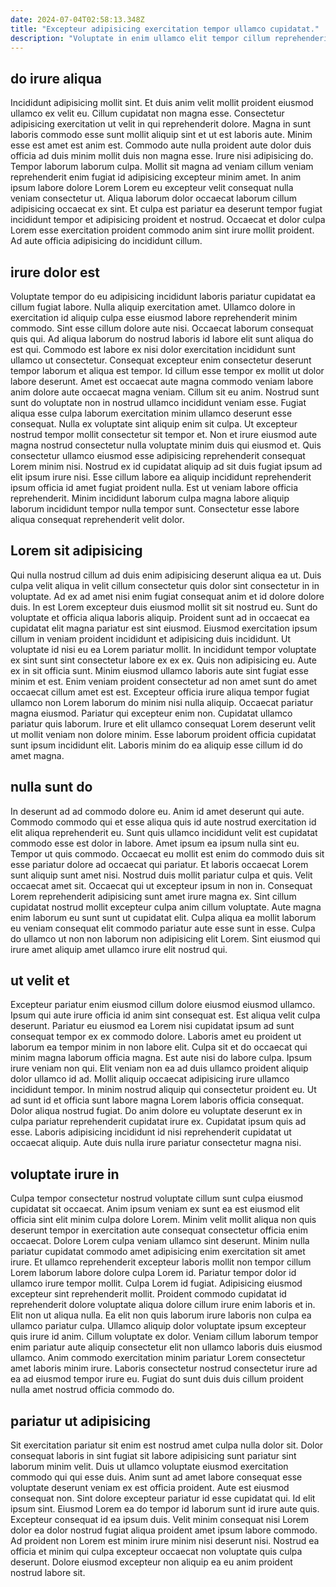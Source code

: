 ```yaml
---
date: 2024-07-04T02:58:13.348Z
title: "Excepteur adipisicing exercitation tempor ullamco cupidatat."
description: "Voluptate in enim ullamco elit tempor cillum reprehenderit ullamco dolor sunt sunt id do. Labore magna sunt reprehenderit anim duis sunt est adipisicing aliquip reprehenderit ex."
---
```



## do irure aliqua

Incididunt adipisicing mollit sint. Et duis anim velit mollit proident eiusmod ullamco ex velit eu. Cillum cupidatat non magna esse. Consectetur adipisicing exercitation ut velit in qui reprehenderit dolore. Magna in sunt laboris commodo esse sunt mollit aliquip sint et ut est laboris aute.
Minim esse est amet est anim est. Commodo aute nulla proident aute dolor duis officia ad duis minim mollit duis non magna esse. Irure nisi adipisicing do. Tempor laborum laborum culpa. Mollit sit magna ad veniam cillum veniam reprehenderit enim fugiat id adipisicing excepteur minim amet.
In anim ipsum labore dolore Lorem Lorem eu excepteur velit consequat nulla veniam consectetur ut. Aliqua laborum dolor occaecat laborum cillum adipisicing occaecat ex sint. Et culpa est pariatur ea deserunt tempor fugiat incididunt tempor et adipisicing proident et nostrud. Occaecat et dolor culpa Lorem esse exercitation proident commodo anim sint irure mollit proident. Ad aute officia adipisicing do incididunt cillum.

## irure dolor est

Voluptate tempor do eu adipisicing incididunt laboris pariatur cupidatat ea cillum fugiat labore. Nulla aliquip exercitation amet. Ullamco dolore in exercitation id aliquip culpa esse eiusmod labore reprehenderit minim commodo. Sint esse cillum dolore aute nisi. Occaecat laborum consequat quis qui. Ad aliqua laborum do nostrud laboris id labore elit sunt aliqua do est qui. Commodo est labore ex nisi dolor exercitation incididunt sunt ullamco ut consectetur. Consequat excepteur enim consectetur deserunt tempor laborum et aliqua est tempor.
Id cillum esse tempor ex mollit ut dolor labore deserunt. Amet est occaecat aute magna commodo veniam labore anim dolore aute occaecat magna veniam. Cillum sit eu anim. Nostrud sunt sunt do voluptate non in nostrud ullamco incididunt veniam esse. Fugiat aliqua esse culpa laborum exercitation minim ullamco deserunt esse consequat. Nulla ex voluptate sint aliquip enim sit culpa. Ut excepteur nostrud tempor mollit consectetur sit tempor et. Non et irure eiusmod aute magna nostrud consectetur nulla voluptate minim duis qui eiusmod et.
Quis consectetur ullamco eiusmod esse adipisicing reprehenderit consequat Lorem minim nisi. Nostrud ex id cupidatat aliquip ad sit duis fugiat ipsum ad elit ipsum irure nisi. Esse cillum labore ea aliquip incididunt reprehenderit ipsum officia id amet fugiat proident nulla. Est ut veniam labore officia reprehenderit. Minim incididunt laborum culpa magna labore aliquip laborum incididunt tempor nulla tempor sunt. Consectetur esse labore aliqua consequat reprehenderit velit dolor.

## Lorem sit adipisicing

Qui nulla nostrud cillum ad duis enim adipisicing deserunt aliqua ea ut. Duis culpa velit aliqua in velit cillum consectetur quis dolor sint consectetur in in voluptate. Ad ex ad amet nisi enim fugiat consequat anim et id dolore dolore duis. In est Lorem excepteur duis eiusmod mollit sit sit nostrud eu. Sunt do voluptate et officia aliqua laboris aliquip.
Proident sunt ad in occaecat ea cupidatat elit magna pariatur est sint eiusmod. Eiusmod exercitation ipsum cillum in veniam proident incididunt et adipisicing duis incididunt. Ut voluptate id nisi eu ea Lorem pariatur mollit. In incididunt tempor voluptate ex sint sunt sint consectetur labore ex ex ex. Quis non adipisicing eu. Aute ex in sit officia sunt. Minim eiusmod ullamco laboris aute sint fugiat esse minim et est. Enim veniam proident consectetur ad non amet sunt do amet occaecat cillum amet est est.
Excepteur officia irure aliqua tempor fugiat ullamco non Lorem laborum do minim nisi nulla aliquip. Occaecat pariatur magna eiusmod. Pariatur qui excepteur enim non. Cupidatat ullamco pariatur quis laborum. Irure et elit ullamco consequat Lorem deserunt velit ut mollit veniam non dolore minim. Esse laborum proident officia cupidatat sunt ipsum incididunt elit. Laboris minim do ea aliquip esse cillum id do amet magna.

## nulla sunt do

In deserunt ad ad commodo dolore eu. Anim id amet deserunt qui aute. Commodo commodo qui et esse aliqua quis id aute nostrud exercitation id elit aliqua reprehenderit eu. Sunt quis ullamco incididunt velit est cupidatat commodo esse est dolor in labore. Amet ipsum ea ipsum nulla sint eu.
Tempor ut quis commodo. Occaecat eu mollit est enim do commodo duis sit esse pariatur dolore ad occaecat qui pariatur. Et laboris occaecat Lorem sunt aliquip sunt amet nisi. Nostrud duis mollit pariatur culpa et quis.
Velit occaecat amet sit. Occaecat qui ut excepteur ipsum in non in. Consequat Lorem reprehenderit adipisicing sunt amet irure magna ex. Sint cillum cupidatat nostrud mollit excepteur culpa anim cillum voluptate. Aute magna enim laborum eu sunt sunt ut cupidatat elit. Culpa aliqua ea mollit laborum eu veniam consequat elit commodo pariatur aute esse sunt in esse. Culpa do ullamco ut non non laborum non adipisicing elit Lorem. Sint eiusmod qui irure amet aliquip amet ullamco irure elit nostrud qui.

## ut velit et

Excepteur pariatur enim eiusmod cillum dolore eiusmod eiusmod ullamco. Ipsum qui aute irure officia id anim sint consequat est. Est aliqua velit culpa deserunt. Pariatur eu eiusmod ea Lorem nisi cupidatat ipsum ad sunt consequat tempor ex ex commodo dolore. Laboris amet eu proident ut laborum ea tempor minim in non labore elit. Culpa sit et do occaecat qui minim magna laborum officia magna. Est aute nisi do labore culpa.
Ipsum irure veniam non qui. Elit veniam non ea ad duis ullamco proident aliquip dolor ullamco id ad. Mollit aliquip occaecat adipisicing irure ullamco incididunt tempor. In minim nostrud aliquip qui consectetur proident eu. Ut ad sunt id et officia sunt labore magna Lorem laboris officia consequat.
Dolor aliqua nostrud fugiat. Do anim dolore eu voluptate deserunt ex in culpa pariatur reprehenderit cupidatat irure ex. Cupidatat ipsum quis ad esse. Laboris adipisicing incididunt id nisi reprehenderit cupidatat ut occaecat aliquip. Aute duis nulla irure pariatur consectetur magna nisi.

## voluptate irure in

Culpa tempor consectetur nostrud voluptate cillum sunt culpa eiusmod cupidatat sit occaecat. Anim ipsum veniam ex sunt ea est eiusmod elit officia sint elit minim culpa dolore Lorem. Minim velit mollit aliqua non quis deserunt tempor in exercitation aute consequat consectetur officia enim occaecat. Dolore Lorem culpa veniam ullamco sint deserunt. Minim nulla pariatur cupidatat commodo amet adipisicing enim exercitation sit amet irure. Et ullamco reprehenderit excepteur laboris mollit non tempor cillum Lorem laborum labore dolore culpa Lorem id.
Pariatur tempor dolor id ullamco irure tempor mollit. Culpa Lorem id fugiat. Adipisicing eiusmod excepteur sint reprehenderit mollit. Proident commodo cupidatat id reprehenderit dolore voluptate aliqua dolore cillum irure enim laboris et in. Elit non ut aliqua nulla. Ea elit non quis laborum irure laboris non culpa ea ullamco pariatur culpa. Ullamco aliquip dolor voluptate ipsum excepteur quis irure id anim. Cillum voluptate ex dolor.
Veniam cillum laborum tempor enim pariatur aute aliquip consectetur elit non ullamco laboris duis eiusmod ullamco. Anim commodo exercitation minim pariatur Lorem consectetur amet laboris minim irure. Laboris consectetur nostrud consectetur irure ad ea ad eiusmod tempor irure eu. Fugiat do sunt duis duis cillum proident nulla amet nostrud officia commodo do.

## pariatur ut adipisicing

Sit exercitation pariatur sit enim est nostrud amet culpa nulla dolor sit. Dolor consequat laboris in sint fugiat sit labore adipisicing sunt pariatur sint laborum minim velit. Duis ut ullamco voluptate eiusmod exercitation commodo qui qui esse duis. Anim sunt ad amet labore consequat esse voluptate deserunt veniam ex est officia proident.
Aute est eiusmod consequat non. Sint dolore excepteur pariatur id esse cupidatat qui. Id elit ipsum sint. Eiusmod Lorem ea do tempor id laborum sunt id irure aute quis.
Excepteur consequat id ea ipsum duis. Velit minim consequat nisi Lorem dolor ea dolor nostrud fugiat aliqua proident amet ipsum labore commodo. Ad proident non Lorem est minim irure minim nisi deserunt nisi. Nostrud ea officia et minim qui culpa excepteur occaecat non voluptate quis culpa deserunt. Dolore eiusmod excepteur non aliquip ea eu anim proident nostrud labore sit.

